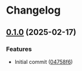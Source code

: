 # Changelog

## [0.1.0](https://github.com/ymirapp/laravel-bridge/compare/v0.0.1...v0.1.0) (2025-02-17)


### Features

* Initial commit ([04758f6](https://github.com/ymirapp/laravel-bridge/commit/04758f6b98beca76ee159dab6d0c596ae5b48e9a))
